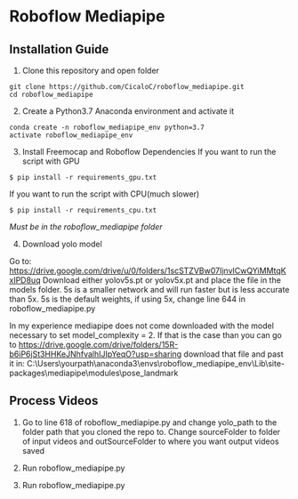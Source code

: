# Roboflow Mediapipe 

## Installation Guide
1. Clone this repository and open folder
```
git clone https://github.com/CicaloC/roboflow_mediapipe.git
cd roboflow_mediapipe
```
2. Create a Python3.7 Anaconda environment and activate it 
```
conda create -n roboflow_mediapipe_env python=3.7
activate roboflow_mediapipe_env
```
3. Install Freemocap and Roboflow Dependencies
If you want to run the script with GPU
```
$ pip install -r requirements_gpu.txt
```
If you want to run the script with CPU(much slower)
```
$ pip install -r requirements_cpu.txt
```
*Must be in the roboflow_mediapipe folder*

4. Download yolo model

Go to: https://drive.google.com/drive/u/0/folders/1scSTZVBw07IjnvICwQYiMMtqKxIPD8uq
Download either yolov5s.pt or yolov5x.pt and place the file in the models folder.
5s is a smaller network and will run faster but is less accurate than 5x. 5s is the
default weights, if using 5x, change line 644 in roboflow_mediapipe.py

In my experience mediapipe does not come downloaded with the model necessary to 
set model_complexity = 2. If that is the case than you can go to 
https://drive.google.com/drive/folders/15R-b6iP6jSt3HHKeJNhfvalhIJIpYeqO?usp=sharing
download that file and past it in: 
C:\Users\yourpath\anaconda3\envs\roboflow_mediapipe_env\Lib\site-packages\mediapipe\modules\pose_landmark


## Process Videos

1. Go to line 618 of roboflow_mediapipe.py and change yolo_path to the 
folder path that you cloned the repo to. Change sourceFolder to folder
of input videos and outSourceFolder to where you want output videos saved

2. Run roboflow_mediapipe.py
2. Run roboflow_mediapipe.py
